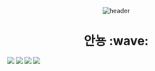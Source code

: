 <div align = 'center'>
  
  ![header](https://capsule-render.vercel.app/api?type=Waving&color=0:fff1eb,100:ace0f9&height=150&section=header&text=Seung_min&fontColor=ffffff&fontSize=40&animation=fadeIn&fontAlign=85&fontAlignY=35)
</div>
<h1 align = 'center'>
  안뇽 :wave:
</h1>

<img src="https://img.shields.io/badge/-Python-3776AB?style=flat&logo=Python&logoColor=white"/> <img src="https://img.shields.io/badge/-HTML-E34F26?style=flat&logo=HTML5&logoColor=white"/> <img src="https://img.shields.io/badge/-instagram-E4405F?style=flat&logo=instagram&logoColor=white"/> <img src="https://img.shields.io/badge/-JavaScript-F7DF1E?style=flat&logo=JavaScript&logoColor=white"/>

